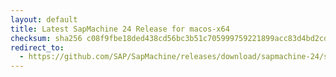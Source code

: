 ```yaml
---
layout: default
title: Latest SapMachine 24 Release for macos-x64
checksum: sha256 c08f9fbe18ded438cd56bc3b51c705999759221899acc83d4bd2cdeea0e4989f
redirect_to:
  - https://github.com/SAP/SapMachine/releases/download/sapmachine-24/sapmachine-jdk-24_macos-x64_bin.tar.gz
---
```

